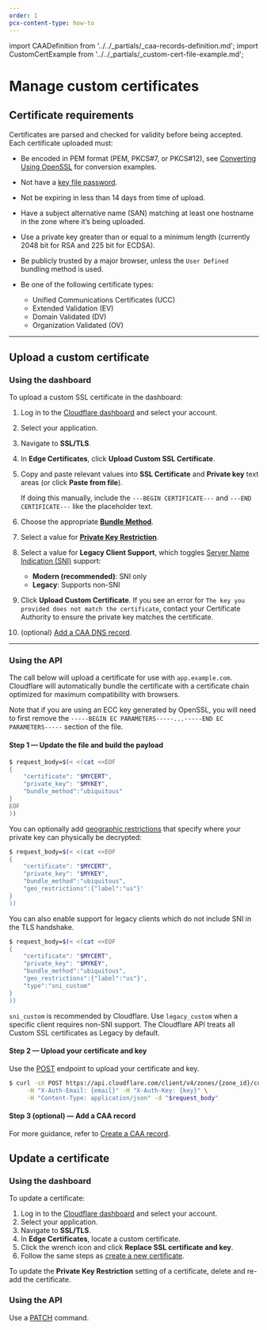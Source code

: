 ```yaml
---
order: 1
pcx-content-type: how-to
---
```


import CAADefinition from '../../_partials/_caa-records-definition.md';
import CustomCertExample from '../../_partials/_custom-cert-file-example.md';

# Manage custom certificates

## Certificate requirements

Certificates are parsed and checked for validity before being accepted. Each certificate uploaded must:

- Be encoded in PEM format (PEM, PKCS#7, or PKCS#12), see [Converting Using OpenSSL](https://www.sslshopper.com/article-most-common-openssl-commands.html) for conversion examples.
- Not have a [key file password](../remove-file-key-password).
- Not be expiring in less than 14 days from time of upload.
- Have a subject alternative name (SAN) matching at least one hostname in the zone where it’s being uploaded.
- Use a private key greater than or equal to a minimum length (currently 2048 bit for RSA and 225 bit for ECDSA).
- Be publicly trusted by a major browser, unless the `User Defined` bundling method is used.
- Be one of the following certificate types:

  - Unified Communications Certificates (UCC)
  - Extended Validation (EV)
  - Domain Validated (DV)
  - Organization Validated (OV)

---

## Upload a custom certificate

### Using the dashboard

To upload a custom SSL certificate in the dashboard:

1. Log in to the [Cloudflare dashboard](https://dash.cloudflare.com) and select your account.
1. Select your application.
1. Navigate to **SSL/TLS**.
1. In **Edge Certificates**, click **Upload Custom SSL Certificate**.
1. Copy and paste relevant values into **SSL Certificate** and **Private key** text areas (or click **Paste from file**).

   <Aside type="note">

   If doing this manually, include the `---BEGIN CERTIFICATE---` and `---END CERTIFICATE---` like the placeholder text.

   </Aside>

1. Choose the appropriate [**Bundle Method**](../bundling-methodologies).
1. Select a value for [**Private Key Restriction**](/edge-certificates/custom-certificates#geo-key-manager-private-key-restriction).
1. Select a value for **Legacy Client Support**, which toggles [Server Name Indication (SNI)](https://developers.cloudflare.com/fundamentals/glossary#server-name-indication-sni) support:

   - **Modern (recommended)**: SNI only
   - **Legacy**: Supports non-SNI

1. Click **Upload Custom Certificate**. If you see an error for `The key you provided does not match the certificate`, contact your Certificate Authority to ensure the private key matches the certificate.
1. (optional) [Add a CAA DNS record](../caa-records).

---

### Using the API

The call below will upload a certificate for use with `app.example.com`. Cloudflare will automatically bundle the certificate with a certificate chain optimized for maximum compatibility with browsers.

Note that if you are using an ECC key generated by OpenSSL, you will need to first remove the `-----BEGIN EC PARAMETERS-----...-----END EC PARAMETERS-----` section of the file.

#### Step 1 — Update the file and build the payload

<CustomCertExample />

```bash
$ request_body=$(< <(cat <<EOF
{
	"certificate": "$MYCERT",
	"private_key": "$MYKEY",
	"bundle_method":"ubiquitous"
}
EOF
))
```

You can optionally add [geographic restrictions](https://blog.cloudflare.com/introducing-cloudflare-geo-key-manager/) that specify where your private key can physically be decrypted:

```bash
$ request_body=$(< <(cat <<EOF
{
	"certificate": "$MYCERT",
	"private_key": "$MYKEY",
	"bundle_method":"ubiquitous",
	"geo_restrictions":{"label":"us"}'
}
))
```

You can also enable support for legacy clients which do not include SNI in the TLS handshake.

```bash
$ request_body=$(< <(cat <<EOF
{
	"certificate": "$MYCERT",
	"private_key": "$MYKEY",
	"bundle_method":"ubiquitous",
	"geo_restrictions":{"label":"us"}',
	"type":"sni_custom"
}
))
```

`sni_custom` is recommended by Cloudflare. Use `legacy_custom` when a specific client requires non-SNI support. The Cloudflare API treats all Custom SSL certificates as Legacy by default.

#### Step 2 — Upload your certificate and key

Use the [POST](https://api.cloudflare.com/#custom-ssl-for-a-zone-create-ssl-configuration) endpoint to upload your certificate and key.

```bash
$ curl -sX POST https://api.cloudflare.com/client/v4/zones/{zone_id}/custom_certificates \
     -H "X-Auth-Email: {email}" -H "X-Auth-Key: {key}" \
     -H "Content-Type: application/json" -d "$request_body"
```

#### Step 3 (optional) — Add a CAA record

<CAADefinition />

For more guidance, refer to [Create a CAA record](../caa-records).

## Update a certificate

### Using the dashboard

To update a certificate:

1. Log in to the [Cloudflare dashboard](https://dash.cloudflare.com) and select your account.
1. Select your application.
1. Navigate to **SSL/TLS**.
1. In **Edge Certificates**, locate a custom certificate.
1. Click the wrench icon and click **Replace SSL certificate and key**.
1. Follow the same steps as [create a new certificate](#upload-a-custom-certificate).

<Aside type="note">

To update the **Private Key Restriction** setting of a certificate, delete and re-add the certificate.

</Aside>

### Using the API

Use a [PATCH](https://api.cloudflare.com/#custom-ssl-for-a-zone-edit-ssl-configuration) command.
